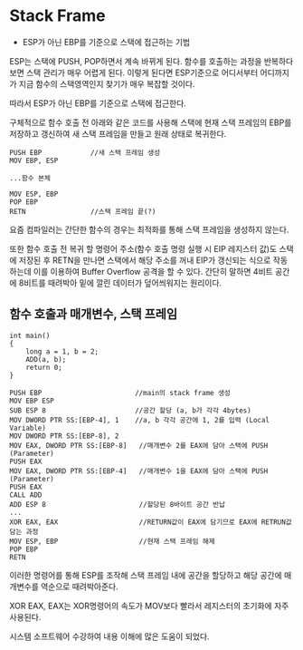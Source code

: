# Stack Frame

- ESP가 아닌 EBP를 기준으로 스택에 접근하는 기법

ESP는 스택에 PUSH, POP하면서 계속 바뀌게 된다. 함수를 호출하는 과정을 반복하다보면 스택 관리가 매우 어렵게 된다. 이렇게 된다면 ESP기준으로 어디서부터 어디까지가 지금 함수의 스택영역인지 찾기가 매우 복잡할 것이다.

따라서 ESP가 아닌 EBP를 기준으로 스택에 접근한다.

구체적으로 함수 호출 전 아래와 같은 코드를 사용해 스택에 현재 스택 프레임의 EBP를 저장하고 갱신하여 새 스택 프레임을 만들고 원래 상태로 복귀한다.

    PUSH EBP            //새 스택 프레임 생성
    MOV EBP, ESP

    ...함수 본체

    MOV ESP, EBP
    POP EBP
    RETN                //스택 프레임 끝(?)

요즘 컴파일러는 간단한 함수의 경우는 최적화를 통해 스택 프레임을 생성하지 않는다.

또한 함수 호출 전 복귀 할 명령어 주소(함수 호출 명령 실행 시 EIP 레지스터 값)도 스택에 저장된 후 RETN을 만나면 스택에서 해당 주소를 꺼내 EIP가 갱신되는 식으로 작동하는데 이를 이용하여 Buffer Overflow 공격을 할 수 있다. 간단히 말하면 4비트 공간에 8비트를 때려박아 밑에 깔린 데이터가 덮어씌워지는 원리이다.

## 함수 호출과 매개변수, 스택 프레임

    int main()
    {
        long a = 1, b = 2;
        ADD(a, b);
        return 0;
    }

    PUSH EBP                       //main의 stack frame 생성
    MOV EBP ESP
    SUB ESP 8                      //공간 할당 (a, b가 각각 4bytes)
    MOV DWORD PTR SS:[EBP-4], 1    //a, b 각각 공간에 1, 2를 입력 (Local Variable)
    MOV DWORD PTR SS:[EBP-8], 2
    MOV EAX, DWORD PTR SS:[EBP-8]   //매개변수 2를 EAX에 담아 스택에 PUSH  (Parameter)
    PUSH EAX
    MOV EAX, DWORD PTR SS:[EBP-4]   //매개변수 1을 EAX에 담아 스택에 PUSH  (Parameter)
    PUSH EAX
    CALL ADD
    ADD ESP 8                       //할당된 8바이트 공간 반납
    ...
    XOR EAX, EAX                    //RETURN값이 EAX에 담기므로 EAX에 RETRUN값 담는 과정
    MOV ESP, EBP                    //현재 스택 프레임 해제
    POP EBP
    RETN

이러한 명령어를 통해 ESP를 조작해 스택 프레임 내에 공간을 할당하고 해당 공간에  매개변수를 역순으로 때려박아준다.

XOR EAX, EAX는 XOR명령어의 속도가 MOV보다 빨라서 레지스터의 초기화에 자주 사용된다.


시스템 소프트웨어 수강하여 내용 이해에 많은 도움이 되었다.
